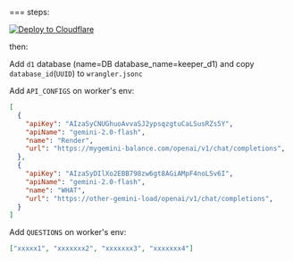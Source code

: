 ===
steps:

[![Deploy to Cloudflare](https://deploy.workers.cloudflare.com/button)](https://deploy.workers.cloudflare.com/?url=https://github.com/lll9p/keepalive)

then:


Add `d1` database (name=DB database_name=keeper_d1) and copy `database_id`(`UUID`) to `wrangler.jsonc`

Add `API_CONFIGS` on worker's env:

```json
[
  {
    "apiKey": "AIzaSyCNUGhuoAvvaSJ2ypsqzgtuCaLSusRZs5Y",
    "apiName": "gemini-2.0-flash",
    "name": "Render",
    "url": "https://mygemini-balance.com/openai/v1/chat/completions",
  },
  {
    "apiKey": "AIzaSyDIlXo2EBB798zw6gt8AGiAMpF4noLSv6I",
    "apiName": "gemini-2.0-flash",
    "name": "WHAT",
    "url": "https://other-gemini-load/openai/v1/chat/completions",
  }
]
```


Add `QUESTIONS` on worker's env:

```json
["xxxxx1", "xxxxxxx2", "xxxxxxx3", "xxxxxxx4"]
```

